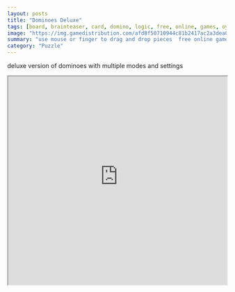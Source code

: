 ```yaml
---
layout: posts
title: "Dominoes Deluxe"
tags: [board, brainteaser, card, domino, logic, free, online, games, oyna, game, free, games, play, play, games]
image: "https://img.gamedistribution.com/afd8f50710944c81b2417ac2a3dea007-512x384.jpeg"
summary: "use mouse or finger to drag and drop pieces  free online games oyna game free games play play games"
category: "Puzzle"
---
```


deluxe version of dominoes with multiple modes and settings

<iframe width="100%" height="480px;" src="https://html5.gamedistribution.com/afd8f50710944c81b2417ac2a3dea007/"></iframe>